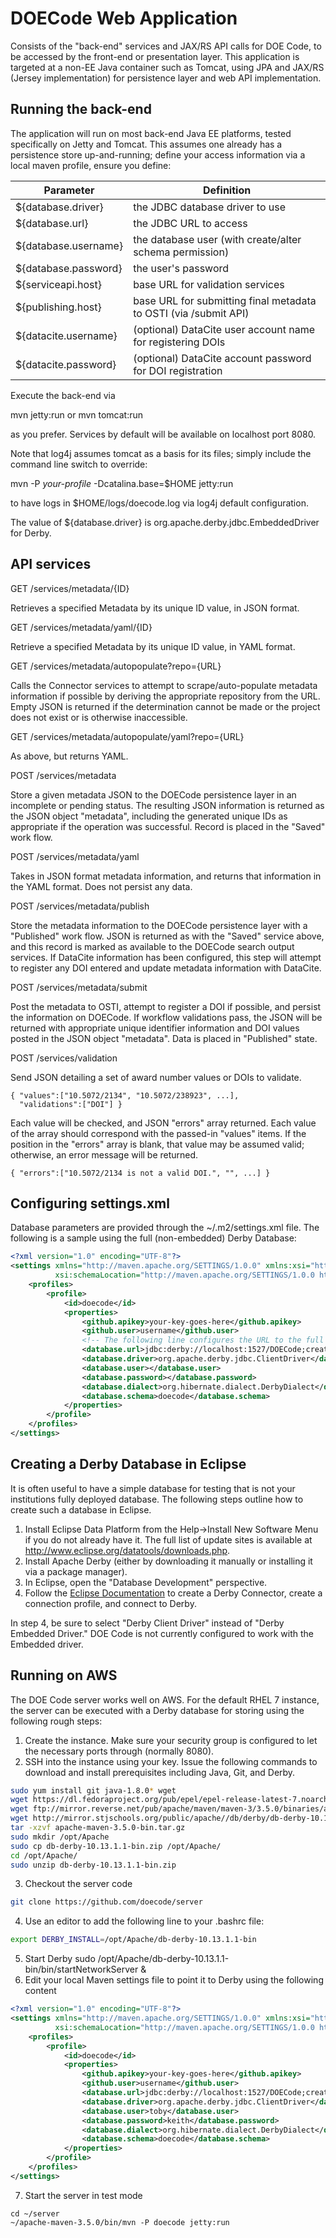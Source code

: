 # DOECode Web Application

Consists of the "back-end" services and JAX/RS API calls for DOE Code, to be
accessed by the front-end or presentation layer.  This application is targeted
at a non-EE Java container such as Tomcat, using JPA and JAX/RS (Jersey implementation)
for persistence layer and web API implementation.

## Running the back-end

The application will run on most back-end Java EE platforms, tested 
specifically on Jetty and Tomcat.  This assumes one already has a persistence
store up-and-running; define your access information via a local maven
profile, ensure you define:

Parameter | Definition
--- | ---
${database.driver} | the JDBC database driver to use 
${database.url} | the JDBC URL to access
${database.username} | the database user (with create/alter schema permission)
${database.password} | the user's password
${serviceapi.host} | base URL for validation services
${publishing.host} | base URL for submitting final metadata to OSTI (via /submit API)
${datacite.username} | (optional) DataCite user account name for registering DOIs
${datacite.password} | (optional) DataCite account password for DOI registration

Execute the back-end via 

mvn jetty:run
or
mvn tomcat:run

as you prefer.  Services by default will be available on localhost port 8080.

Note that log4j assumes tomcat as a basis for its files; simply include the
command line switch to override:

mvn -P *your-profile* -Dcatalina.base=$HOME jetty:run

to have logs in $HOME/logs/doecode.log via log4j default configuration.

The value of ${database.driver} is org.apache.derby.jdbc.EmbeddedDriver for Derby.

## API services

GET /services/metadata/{ID}

Retrieves a specified Metadata by its unique ID value, in JSON format.

GET /services/metadata/yaml/{ID}

Retrieve a specified Metadata by its unique ID value, in YAML format.

GET /services/metadata/autopopulate?repo={URL}

Calls the Connector services to attempt to scrape/auto-populate metadata information
if possible by deriving the appropriate repository from the URL.  Empty JSON is
returned if the determination cannot be made or the project does not exist or
is otherwise inaccessible.

GET /services/metadata/autopopulate/yaml?repo={URL}

As above, but returns YAML.

POST /services/metadata

Store a given metadata JSON to the DOECode persistence layer in an incomplete or 
pending status.  The resulting JSON information is returned as the JSON object "metadata",
including the generated unique IDs as appropriate if the operation was successful. Record
is placed in the "Saved" work flow.

POST /services/metadata/yaml

Takes in JSON format metadata information, and returns that information in the YAML 
format.  Does not persist any data.

POST /services/metadata/publish

Store the metadata information to the DOECode persistence layer with a "Published" 
work flow.  JSON is returned as with the "Saved" service above, and this record
is marked as available to the DOECode search output services.  If DataCite information
has been configured, this step will attempt to register any DOI entered and update
metadata information with DataCite.

POST /services/metadata/submit

Post the metadata to OSTI, attempt to register a DOI if possible, and persist
the information on DOECode.  If workflow validations pass, the JSON will be returned
with appropriate unique identifier information and DOI values posted in the
JSON object "metadata".  Data is placed in "Published" state.

POST /services/validation

Send JSON detailing a set of award number values or DOIs to validate.

    { "values":["10.5072/2134", "10.5072/238923", ...],
      "validations":["DOI"] }

Each value will be checked, and JSON "errors" array returned.  Each value of the 
array should correspond with the passed-in "values" items.  If the position in the
"errors" array is blank, that value may be assumed valid; otherwise, an error
message will be returned.

    { "errors":["10.5072/2134 is not a valid DOI.", "", ...] }

## Configuring settings.xml

Database parameters are provided through the ~/.m2/settings.xml file. The following is a sample using the full (non-embedded) Derby Database:
```xml
<?xml version="1.0" encoding="UTF-8"?>
<settings xmlns="http://maven.apache.org/SETTINGS/1.0.0" xmlns:xsi="http://www.w3.org/2001/XMLSchema-instance"
          xsi:schemaLocation="http://maven.apache.org/SETTINGS/1.0.0 http://maven.apache.org/xsd/settings-1.0.0.xsd">
    <profiles>
        <profile>
            <id>doecode</id>
            <properties>
                <github.apikey>your-key-goes-here</github.apikey>
                <github.user>username</github.user>
                <!-- The following line configures the URL to the full Derby database that is running on the network. -->
                <database.url>jdbc:derby://localhost:1527/DOECode;create=true</database.url>
                <database.driver>org.apache.derby.jdbc.ClientDriver</database.driver>
                <database.user></database.user>
                <database.password></database.password>
                <database.dialect>org.hibernate.dialect.DerbyDialect</database.dialect>
                <database.schema>doecode</database.schema>
            </properties>
        </profile>
    </profiles>
</settings>

```

## Creating a Derby Database in Eclipse

It is often useful to have a simple database for testing that is not your institutions fully deployed database. The following steps outline how to create such a database in Eclipse.
1) Install Eclipse Data Platform from the Help->Install New Software Menu if you do not already have it. The full list of update sites is available at http://www.eclipse.org/datatools/downloads.php.
2) Install Apache Derby (either by downloading it manually or installing it via a package manager).
3) In Eclipse, open the "Database Development" perspective.
4) Follow the [Eclipse Documentation](http://help.eclipse.org/kepler/index.jsp?topic=%2Forg.eclipse.datatools.common.doc.user%2Fdoc%2Fhtml%2Fasc1229700387729.html) to create a Derby Connector, create a connection profile, and connect to Derby.

In step 4, be sure to select "Derby Client Driver" instead of "Derby Embedded Driver." DOE Code is not currently configured to work with the Embedded driver.

## Running on AWS

The DOE Code server works well on AWS. For the default RHEL 7 instance, the server can be executed with a Derby database for storing using the following rough steps:
1) Create the instance. Make sure your security group is configured to let the necessary ports through (normally 8080).
2) SSH into the instance using your key. Issue the following commands to download and install prerequisites including Java, Git, and Derby.
```bash
sudo yum install git java-1.8.0* wget
wget https://dl.fedoraproject.org/pub/epel/epel-release-latest-7.noarch.rpm
wget ftp://mirror.reverse.net/pub/apache/maven/maven-3/3.5.0/binaries/apache-maven-3.5.0-bin.tar.gz
wget http://mirror.stjschools.org/public/apache//db/derby/db-derby-10.13.1.1/db-derby-10.13.1.1-bin.tar.gz
tar -xzvf apache-maven-3.5.0-bin.tar.gz
sudo mkdir /opt/Apache
sudo cp db-derby-10.13.1.1-bin.zip /opt/Apache/
cd /opt/Apache/ 
sudo unzip db-derby-10.13.1.1-bin.zip
```
3) Checkout the server code
```bash
git clone https://github.com/doecode/server
```
4) Use an editor to add the following line to your .bashrc file:
```bash
export DERBY_INSTALL=/opt/Apache/db-derby-10.13.1.1-bin
```
5) Start Derby 
sudo /opt/Apache/db-derby-10.13.1.1-bin/bin/startNetworkServer &
6) Edit your local Maven settings file to point it to Derby using the following content
```xml
<?xml version="1.0" encoding="UTF-8"?>
<settings xmlns="http://maven.apache.org/SETTINGS/1.0.0" xmlns:xsi="http://www.w3.org/2001/XMLSchema-instance"
          xsi:schemaLocation="http://maven.apache.org/SETTINGS/1.0.0 http://maven.apache.org/xsd/settings-1.0.0.xsd">
    <profiles>
        <profile>
            <id>doecode</id>
            <properties>
                <github.apikey>your-key-goes-here</github.apikey>
                <github.user>username</github.user>
                <database.url>jdbc:derby://localhost:1527/DOECode;create=true</database.url>
                <database.driver>org.apache.derby.jdbc.ClientDriver</database.driver>
                <database.user>toby</database.user>
                <database.password>keith</database.password>
                <database.dialect>org.hibernate.dialect.DerbyDialect</database.dialect>
                <database.schema>doecode</database.schema>
            </properties>
        </profile>
    </profiles>
</settings>
```
7) Start the server in test mode
```
cd ~/server
~/apache-maven-3.5.0/bin/mvn -P doecode jetty:run
```
